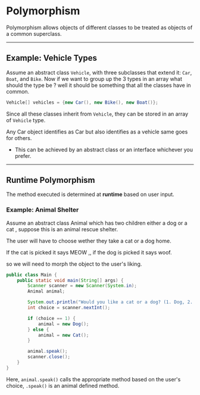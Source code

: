 # Polymorphism

Polymorphism allows objects of different classes to be treated as objects of a common superclass.

---
## Example: Vehicle Types

Assume an abstract class `Vehicle`, with three subclasses that extend it: `Car`, `Boat`, and `Bike`.
Now if we want to group up the 3 types in an array what should the type be ? well it should be something that all the classes have in common.

```java
Vehicle[] vehicles = {new Car(), new Bike(), new Boat()};
```

Since all these classes inherit from `Vehicle`, they can be stored in an array of `Vehicle` type.

Any Car object identifies as Car but also identifies as a vehicle  same goes for others.

* This can be achieved by an abstract class or an interface whichever you prefer.

---
## Runtime Polymorphism

The method executed is determined at **runtime** based on user input.

### Example: Animal Shelter
Assume an abstract class Animal  which has two children either a dog or a cat , suppose this is an animal rescue shelter.

The user will have to choose wether they take a cat or a dog home.

If the cat is picked it says MEOW  ,, if the dog is picked it says woof. 

so we will need to morph the object to the user's liking.

```java
public class Main {
    public static void main(String[] args) {
        Scanner scanner = new Scanner(System.in);
        Animal animal;

        System.out.println("Would you like a cat or a dog? (1. Dog, 2. Cat)");
        int choice = scanner.nextInt();

        if (choice == 1) {
            animal = new Dog();
        } else {
            animal = new Cat();
        }

        animal.speak();
        scanner.close();
    }
}
```

Here, `animal.speak()` calls the appropriate method based on the user's choice, `.speak()` is an animal defined method.
